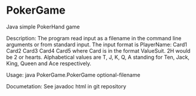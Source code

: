 # PokerGame
Java simple PokerHand game

Description:
	The program read input as a filename in the command line arguments or from standard input. The input format is PlayerName: Card1 Card2 Card3 Card4 Card5 where Card is in the format ValueSuit. 2H would be 2 or hearts. Alphabetical values are T, J, K, Q, A standing for Ten, Jack, King, Queen and Ace respectively.

Usage: 
	java PokerGame.PokerGame optional-filename

Documetation:
	See javadoc html in git repository
